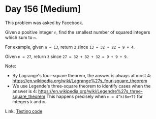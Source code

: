 # Day 156 \[Medium\]

This problem was asked by Facebook.

Given a positive integer `n`, find the smallest number of squared integers which sum to `n`.

For example, given `n = 13`, return `2` since `13 = 32 + 22 = 9 + 4`.

Given `n = 27`, return `3` since `27 = 32 + 32 + 32 = 9 + 9 + 9`.

Note:
* By Lagrange's four-square theorem, the answer is always at most 4:
https://en.wikipedia.org/wiki/Lagrange%27s_four-square_theorem
* We use Legende's three-square theorem to identify cases when the answer is 4:
https://en.wikipedia.org/wiki/Legendre%27s_three-square_theorem
This happens precisely when `n = 4^k(8m+7)` for integers `k` and `m`.

Link: [Testing code](../../test/TestDay156.cpp)